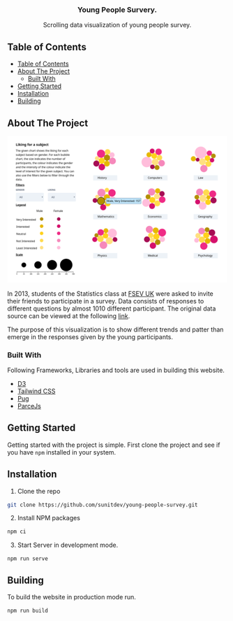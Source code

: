 
<p align="center">
  <h3 align="center">Young People Survery.</h3>

  <p align="center">
    Scrolling data visualization of young people survey.
  </p>
</p>



<!-- TABLE OF CONTENTS -->
## Table of Contents

- [Table of Contents](#table-of-contents)
- [About The Project](#about-the-project)
  - [Built With](#built-with)
- [Getting Started](#getting-started)
- [Installation](#installation)
- [Building](#building)


<!-- ABOUT THE PROJECT -->
## About The Project

[![Product Screenshot](docs/screenshot.png)](https://sunitdev.github.io/young-people-survey/)

In 2013, students of the Statistics class at [FSEV UK](https://fses.uniba.sk/en/) were asked to invite their friends to participate in a survey. Data consists of responses to different questions by almost 1010 different participant. The original data source can be viewed at the following [link](https://www.kaggle.com/miroslavsabo/young-people-survey).

The purpose of this visualization is to show different trends and patter than emerge in the responses given by the young participants.

### Built With

Following Frameworks, Libraries and tools are used in building this website.

* [D3](https://d3js.org/)
* [Tailwind CSS](https://tailwindcss.com/)
* [Pug](https://pugjs.org/api/getting-started.html)
* [ParceJs](https://parceljs.org/)


<!-- GETTING STARTED -->
## Getting Started

Getting started with the project is simple. First clone the project and see if you have `npm` installed in your system.


## Installation

1. Clone the repo
```sh
git clone https://github.com/sunitdev/young-people-survey.git
```
2. Install NPM packages
```sh
npm ci
```
3. Start Server in development mode.
```JS
npm run serve
```

## Building

To build the website in production mode run.

```sh
npm run build
```